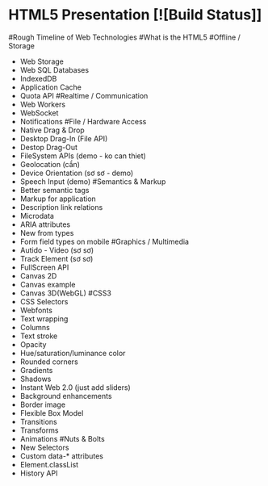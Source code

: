 # HTML5 Presentation [![Build Status]]

#Rough Timeline of Web Technologies
#What is the HTML5
#Offline / Storage
 + Web Storage
 + Web SQL Databases
 + IndexedDB
 + Application Cache
 + Quota API
#Realtime / Communication
 + Web Workers
 + WebSocket
 + Notifications
#File / Hardware Access
 + Native Drag & Drop
 + Desktop Drag-In (File API)
 + Destop Drag-Out 
 + FileSystem APIs (demo - ko can thiet)
 + Geolocation (cần)
 + Device Orientation (sơ sơ - demo)
 + Speech Input (demo)
#Semantics & Markup
 + Better semantic tags
 + Markup for application
 + Description link relations
 + Microdata
 + ARIA attributes
 + New from types
 + Form field types on mobile
#Graphics / Multimedia
 + Autido - Video (sơ sơ)
 + Track Element (sơ sơ)
 + FullScreen API
 + Canvas 2D
 + Canvas example
 + Canvas 3D(WebGL)
#CSS3
 + CSS Selectors
 + Webfonts
 + Text wrapping
 + Columns
 + Text stroke
 + Opacity
 + Hue/saturation/luminance color
 + Rounded corners
 + Gradients
 + Shadows
 + Instant Web 2.0 (just add sliders)
 + Background enhancements
 + Border image
 + Flexible Box Model
 + Transitions
 + Transforms
 + Animations
#Nuts & Bolts
 + New Selectors
 + Custom data-* attributes
 + Element.classList
 + History API
